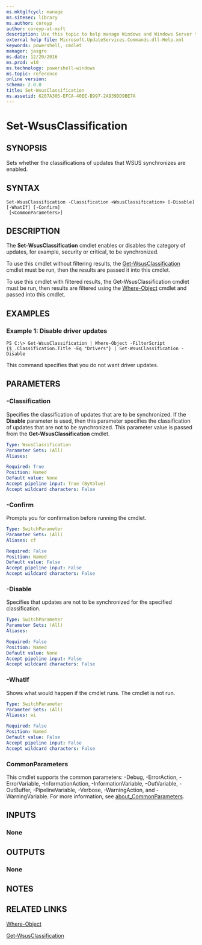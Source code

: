```yaml
---
ms.mktglfcycl: manage
ms.sitesec: library
ms.author: coreyp
author: coreyp-at-msft
description: Use this topic to help manage Windows and Windows Server technologies with Windows PowerShell.
external help file: Microsoft.UpdateServices.Commands.dll-Help.xml
keywords: powershell, cmdlet
manager: jasgro
ms.date: 12/20/2016
ms.prod: w10
ms.technology: powershell-windows
ms.topic: reference
online version: 
schema: 2.0.0
title: Set-WsusClassification
ms.assetid: 6207A305-EFCA-40EE-B997-2A939DD9BE7A
---
```


# Set-WsusClassification

## SYNOPSIS
Sets whether the classifications of updates that WSUS synchronizes are enabled.

## SYNTAX

```
Set-WsusClassification -Classification <WsusClassification> [-Disable] [-WhatIf] [-Confirm]
 [<CommonParameters>]
```

## DESCRIPTION
The **Set-WsusClassification** cmdlet enables or disables the category of updates, for example, security or critical, to be synchronized.

To use this cmdlet without filtering results, the [Get-WsusClassification](./get-wsusclassification.md) cmdlet must be run, then the results are passed it into this cmdlet.

To use this cmdlet with filtered results, the Get-WsusClassification cmdlet must be run, then results are filtered using the [Where-Object](http://go.microsoft.com/fwlink/?LinkID=113423) cmdlet and passed into this cmdlet.


## EXAMPLES

### Example 1: Disable driver updates
```
PS C:\> Get-WsusClassification | Where-Object -FilterScript {$_.Classification.Title -Eq "Drivers"} | Set-WsusClassification -Disable
```

This command specifies that you do not want driver updates.

## PARAMETERS

### -Classification
Specifies the classification of updates that are to be synchronized.
If the **Disable** parameter is used, then this parameter specifies the classification of updates that are not to be synchronized.
This parameter value is passed from the **Get-WsusClassification** cmdlet.

```yaml
Type: WsusClassification
Parameter Sets: (All)
Aliases: 

Required: True
Position: Named
Default value: None
Accept pipeline input: True (ByValue)
Accept wildcard characters: False
```

### -Confirm
Prompts you for confirmation before running the cmdlet.

```yaml
Type: SwitchParameter
Parameter Sets: (All)
Aliases: cf

Required: False
Position: Named
Default value: False
Accept pipeline input: False
Accept wildcard characters: False
```

### -Disable
Specifies that updates are not to be synchronized for the specified classification.

```yaml
Type: SwitchParameter
Parameter Sets: (All)
Aliases: 

Required: False
Position: Named
Default value: None
Accept pipeline input: False
Accept wildcard characters: False
```

### -WhatIf
Shows what would happen if the cmdlet runs.
The cmdlet is not run.

```yaml
Type: SwitchParameter
Parameter Sets: (All)
Aliases: wi

Required: False
Position: Named
Default value: False
Accept pipeline input: False
Accept wildcard characters: False
```

### CommonParameters
This cmdlet supports the common parameters: -Debug, -ErrorAction, -ErrorVariable, -InformationAction, -InformationVariable, -OutVariable, -OutBuffer, -PipelineVariable, -Verbose, -WarningAction, and -WarningVariable. For more information, see [about_CommonParameters](http://go.microsoft.com/fwlink/?LinkID=113216).

## INPUTS

### None

## OUTPUTS

### None

## NOTES

## RELATED LINKS

[Where-Object](http://go.microsoft.com/fwlink/p/?LinkID=289623)

[Get-WsusClassification](./get-wsusclassification.md)


